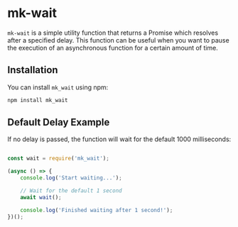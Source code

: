# mk-wait

`mk-wait` is a simple utility function that returns a Promise which resolves after a specified delay. This function can be useful when you want to pause the execution of an asynchronous function for a certain amount of time.

## Installation

You can install `mk_wait` using npm:

```bash
npm install mk_wait

````

## Default Delay Example

If no delay is passed, the function will wait for the default 1000 milliseconds:

```js

const wait = require('mk_wait');

(async () => {
    console.log('Start waiting...');

    // Wait for the default 1 second
    await wait();

    console.log('Finished waiting after 1 second!');
})();

````
